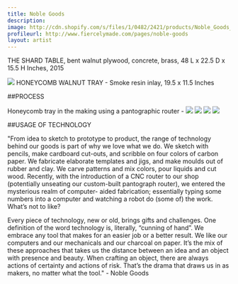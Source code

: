 ```yaml
---
title: Noble Goods
description: 
image: http://cdn.shopify.com/s/files/1/0482/2421/products/Noble_Goods_shard_clean_copy_2048x2048.jpg?v=1427309283
profileurl: http://www.fiercelymade.com/pages/noble-goods
layout: artist
---
```


THE SHARD TABLE, bent walnut plywood, concrete, brass, 48 L x 22.5 D x 15.5 H Inches, 2015

![](https://cdn.shopify.com/s/files/1/0296/9253/files/honeycomb_tray_1.jpg?5517384324026542754)
HONEYCOMB WALNUT TRAY - Smoke resin inlay, 19.5 x 11.5 Inches

##PROCESS

Honeycomb tray in the making using a pantographic router -
![](https://cdn.shopify.com/s/files/1/0296/9253/files/NOBLE-GOODS-HONEYCOMB-TRAY-PROCESS-1.jpg?5517384324026542754)
![](https://cdn.shopify.com/s/files/1/0296/9253/files/NOBLE-GOODS-HONEYCOMB-TRAY-PROCESS-3.jpg?5517384324026542754)
![](https://cdn.shopify.com/s/files/1/0296/9253/files/NOBLE-GOODS-HONEYCOMB-TRAY-PROCESS-2.jpg?5517384324026542754)
![](https://cdn.shopify.com/s/files/1/0296/9253/files/NOBLE-GOODS-HONEYCOMB-TRAY-PROCESS.jpg?5517384324026542754)


##USAGE OF TECHNOLOGY

"From idea to sketch to prototype to product, the range
of technology behind our goods is part of why we love 
what we do. We sketch with pencils, make cardboard 
cut-outs, and scribble on four colors of carbon paper. 
We fabricate elaborate templates and jigs, and make 
moulds out of rubber and clay. We carve patterns and 
mix colors, pour liquids and cut wood. Recently, with 
the introduction of a CNC router to our shop 
(potentially unseating our custom-built pantograph 
router), we entered the mysterious realm of computer-
aided fabrication; essentially typing some numbers into 
a computer and watching a robot do (some of) the work. 
What’s not to like?

Every piece of technology, new or old, brings gifts and 
challenges. One definition of the word technology is, 
literally, “cunning of hand”. We embrace any tool that 
makes for an easier job or a better result. We like our 
computers and our mechanicals and our charcoal on 
paper. It’s the mix of these approaches that takes us 
the distance between an idea and an object with 
presence and beauty. When crafting an object, there are 
always actions of certainty and actions of risk. That’s 
the drama that draws us in as makers, no matter what the tool." - Noble Goods
